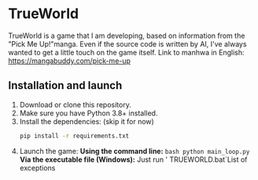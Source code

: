 # TrueWorld
TrueWorld is a game that I am developing, based on information from the "Pick Me Up!"manga. Even if the source code is written by AI, I've always wanted to get a little touch on the game itself.
Link to manhwa in English:
https://mangabuddy.com/pick-me-up

## Installation and launch

1. Download or clone this repository.
2. Make sure you have Python 3.8+ installed.
3. Install the dependencies: (skip it for now)
    ```bash
    pip install -r requirements.txt
    ```
4. Launch the game:
**Using the command line:**
        ```bash
        python main_loop.py
        ```
**Via the executable file (Windows):**
Just run ' TRUEWORLD.bat`List of exceptions
